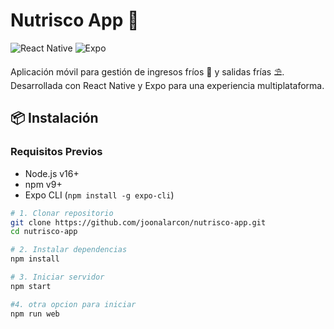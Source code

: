 # Nutrisco App 📱

![React Native](https://img.shields.io/badge/React_Native-20232A?style=for-the-badge&logo=react&logoColor=61DAFB)
![Expo](https://img.shields.io/badge/Expo-000020?style=for-the-badge&logo=expo&logoColor=white)

Aplicación móvil para gestión de ingresos fríos 🧊 y salidas frías ⛱️. Desarrollada con React Native y Expo para una experiencia multiplataforma.





## 📦 Instalación

### Requisitos Previos
- Node.js v16+
- npm v9+
- Expo CLI (`npm install -g expo-cli`)

```bash
# 1. Clonar repositorio
git clone https://github.com/joonalarcon/nutrisco-app.git
cd nutrisco-app

# 2. Instalar dependencias
npm install

# 3. Iniciar servidor
npm start

#4. otra opcion para iniciar 
npm run web
